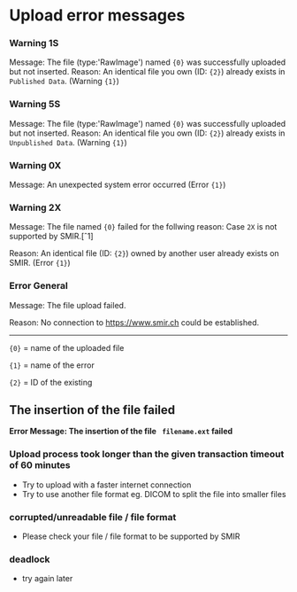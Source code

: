 # Upload error messages 

### Warning 1S

Message: The file (type:'RawImage') named `{0}` was successfully uploaded but not inserted.
Reason: An identical file you own (ID: `{2}`) already exists in `Published Data`.  (Warning `{1}`)

### Warning 5S

Message: The file (type:'RawImage') named `{0}` was successfully uploaded but not inserted. 
Reason:  An identical file you own (ID: `{2}`) already exists in `Unpublished Data`. (Warning `{1}`)

### Warning 0X

Message: An unexpected system error occurred (Error `{1}`) 

### Warning 2X

Message: The file named `{0}` failed for the follwing reason: Case `2X` is not supported by SMIR.[ˆ1]

Reason: An identical file (ID: `{2}`) owned by another user already exists on SMIR. (Error `{1}`)

###  Error General

Message: The file upload failed.

Reason:   No connection to https://www.smir.ch could be established.

----
`{0}` = name of the uploaded file

`{1}`  = name of the error

`{2}`  = ID of the existing 



## The insertion of the file failed

**Error Message: The insertion of the file ` filename.ext` failed**

### Upload process took longer than the given transaction timeout of 60 minutes

- Try to upload with a faster internet connection
- Try to use another file format eg. DICOM to split the file into smaller files

### corrupted/unreadable file / file format

* Please check your file / file format to be supported by SMIR

### deadlock

* try again later